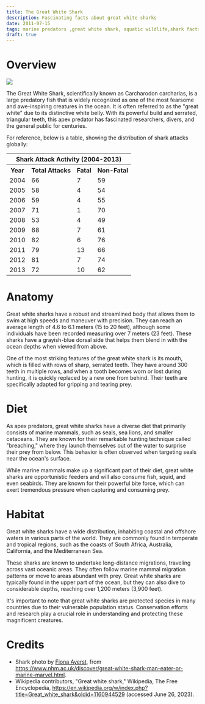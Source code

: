 ```yaml
---
title: The Great White Shark
description: Fascinating facts about great white sharks
date: 2011-07-15
tags: marine predators ,great white shark, aquatic wildlife,shark facts 
draft: true
---
```

# Overview

![](/assets/great_white_shark.jpg)

The Great White Shark, scientifically known as Carcharodon carcharias, is a large predatory fish that is widely recognized as one of the most fearsome and awe-inspiring creatures in the ocean. It is often referred to as the "great white" due to its distinctive white belly. With its powerful build and serrated, triangular teeth, this apex predator has fascinated researchers, divers, and the general public for centuries.

For reference, below is a table, showing the distribution of shark attacks globally:

<table>
  <tr>
    <th colspan="4">Shark Attack Activity (2004-2013)</th>
  </tr>
  <tr>
    <th>Year</th>
    <th>Total Attacks</th>
    <th>Fatal</th>
    <th>Non-Fatal</th>
  </tr>
  <tr>
    <td>2004</td>
    <td>66</td>
    <td>7</td>
    <td>59</td>
  </tr>
  <tr>
    <td>2005</td>
    <td>58</td>
    <td>4</td>
    <td>54</td>
  </tr>
  <tr>
    <td>2006</td>
    <td>59</td>
    <td>4</td>
    <td>55</td>
  </tr>
  <tr>
    <td>2007</td>
    <td>71</td>
    <td>1</td>
    <td>70</td>
  </tr>
  <tr>
    <td>2008</td>
    <td>53</td>
    <td>4</td>
    <td>49</td>
  </tr>
  <tr>
    <td>2009</td>
    <td>68</td>
    <td>7</td>
    <td>61</td>
  </tr>
  <tr>
    <td>2010</td>
    <td>82</td>
    <td>6</td>
    <td>76</td>
  </tr>
  <tr>
    <td>2011</td>
    <td>79</td>
    <td>13</td>
    <td>66</td>
  </tr>
  <tr>
    <td>2012</td>
    <td>81</td>
    <td>7</td>
    <td>74</td>
  </tr>
  <tr>
    <td>2013</td>
    <td>72</td>
    <td>10</td>
    <td>62</td>
  </tr>
</table>

# Anatomy

Great white sharks have a robust and streamlined body that allows them to swim at high speeds and maneuver with precision. They can reach an average length of 4.6 to 6.1 meters (15 to 20 feet), although some individuals have been recorded measuring over 7 meters (23 feet). These sharks have a grayish-blue dorsal side that helps them blend in with the ocean depths when viewed from above.

One of the most striking features of the great white shark is its mouth, which is filled with rows of sharp, serrated teeth. They have around 300 teeth in multiple rows, and when a tooth becomes worn or lost during hunting, it is quickly replaced by a new one from behind. Their teeth are specifically adapted for gripping and tearing prey.

# Diet

As apex predators, great white sharks have a diverse diet that primarily consists of marine mammals, such as seals, sea lions, and smaller cetaceans. They are known for their remarkable hunting technique called "breaching," where they launch themselves out of the water to surprise their prey from below. This behavior is often observed when targeting seals near the ocean's surface.

While marine mammals make up a significant part of their diet, great white sharks are opportunistic feeders and will also consume fish, squid, and even seabirds. They are known for their powerful bite force, which can exert tremendous pressure when capturing and consuming prey.

# Habitat

Great white sharks have a wide distribution, inhabiting coastal and offshore waters in various parts of the world. They are commonly found in temperate and tropical regions, such as the coasts of South Africa, Australia, California, and the Mediterranean Sea.

These sharks are known to undertake long-distance migrations, traveling across vast oceanic areas. They often follow marine mammal migration patterns or move to areas abundant with prey. Great white sharks are typically found in the upper part of the ocean, but they can also dive to considerable depths, reaching over 1,200 meters (3,900 feet).

It's important to note that great white sharks are protected species in many countries due to their vulnerable population status. Conservation efforts and research play a crucial role in understanding and protecting these magnificent creatures.

# Credits

- Shark photo  by [Fiona Ayerst](https://en.wikipedia.org/wiki/Fiona_Ayerst), from <https://www.nhm.ac.uk/discover/great-white-shark-man-eater-or-marine-marvel.html>.
- Wikipedia contributors, "Great white shark," Wikipedia, The Free Encyclopedia, <https://en.wikipedia.org/w/index.php?title=Great_white_shark&oldid=1160944529> (accessed June 26, 2023).
